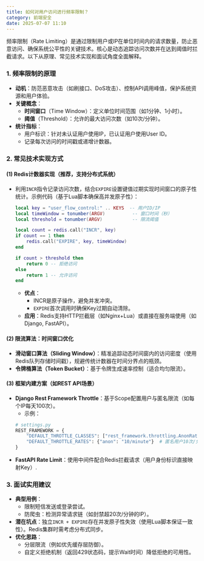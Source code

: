 ```yaml
---
title: 如何对用户访问进行频率限制？
category: 前端安全
date: 2025-07-07 11:10
---
```

频率限制（Rate Limiting）是通过限制用户或IP在单位时间内的请求数量，防止恶意访问、确保系统公平性的关键技术。核心是动态追踪访问次数并在达到阈值时拦截请求。以下从原理、常见技术实现和面试角度全面解释。

### 1. 频率限制的原理
   - **动机**：防范恶意攻击（如刷接口、DoS攻击）、控制API调用峰值，保护系统资源和用户体验。
   - **关键概念**：
     - **时间窗口**（Time Window）：定义单位时间范围（如1分钟、1小时）。
     - **阈值**（Threshold）：允许的最大访问次数（如10次/分钟）。
   - **统计指标**：
     - 用户标识：针对未认证用户使用IP，已认证用户使用User ID。
     - 记录每次访问的时间戳或递增计数器。

### 2. 常见技术实现方式
#### (1) Redis计数器实现（推荐，支持分布式系统）
   - 利用`INCR`指令记录访问次数，结合`EXPIRE`设置键值过期实现时间窗口的原子性统计。示例代码（基于Lua脚本确保高并发原子性）：
     ```lua
     local key = "user_flow_control:" .. KEYS  -- 用户ID/IP
     local timeWindow = tonumber(ARGV)          -- 窗口时间（秒）
     local threshold = tonumber(ARGV)           -- 限流阈值
     
     local count = redis.call("INCR", key)
     if count == 1 then
         redis.call("EXPIRE", key, timeWindow)
     end
     
     if count > threshold then
         return 0 -- 拒绝访问
     else
         return 1 -- 允许访问
     end
     ```
     - **优点**：
       - INCR是原子操作，避免并发冲突。
       - `EXPIRE`首次调用时确保Key过期自动清除。
     - **应用**：Redis支持HTTP拦截层（如Nginx+Lua）或直接在服务端使用（如Django, FastAPI）。

#### (2) 限流算法：时间窗口优化
   - **滑动窗口算法（Sliding Window）**：精准追踪动态时间窗内的访问密度（使用Redis队列存储时间戳），规避传统计数器在时间分界点的瓶颈。
   - **令牌桶算法（Token Bucket）**：基于令牌生成速率控制（适合均匀限流）。

#### (3) 框架内建方案（如REST API场景）
   - **Django Rest Framework Throttle**：基于Scope配置用户与匿名限流（如每个IP每天100次）。
     - 示例： 
     ```python
     # settings.py
     REST_FRAMEWORK = {
         "DEFAULT_THROTTLE_CLASSES": ["rest_framework.throttling.AnonRateThrottle"],
         "DEFAULT_THROTTLE_RATES": {"anon": "10/minute"}  # 匿名用户10次/分钟
     }
     ```
   - **FastAPI Rate Limit**：使用中间件配合Redis拦截请求（用户身份标识直接映射Key）.

### 3. 面试实用建议
   - **典型用例**：
     - 限制短信发送或登录尝试。
     - 防爬虫：检测异常请求链（如封禁超20次/分钟的IP）。
   - **潜在坑点**：独立`INCR + EXPIRE`存在并发原子性失效（使用Lua脚本保证一致性）。Redis集群时需考虑分布式同步。
   - **优化思路**：
     - 分层限流（例如优先缓存层防御）。
     - 自定义拒绝机制（返回429状态码，提示Wait时间）降低拒绝的可用性。
